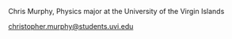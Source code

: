 Chris Murphy, Physics major at the University of the Virgin Islands


christopher.murphy@students.uvi.edu
